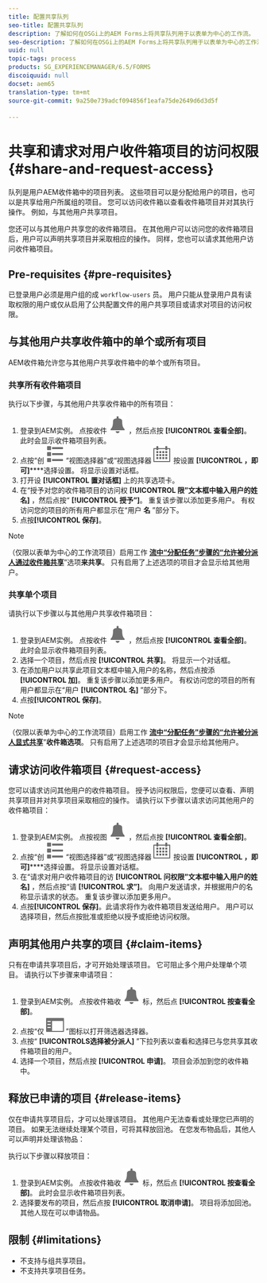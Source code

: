 ```yaml
---
title: 配置共享队列
seo-title: 配置共享队列
description: 了解如何在OSGi上的AEM Forms上将共享队列用于以表单为中心的工作流。
seo-description: 了解如何在OSGi上的AEM Forms上将共享队列用于以表单为中心的工作流。
uuid: null
topic-tags: process
products: SG_EXPERIENCEMANAGER/6.5/FORMS
discoiquuid: null
docset: aem65
translation-type: tm+mt
source-git-commit: 9a250e739adcf094856f1eafa75de2649d6d3d5f

---
```



# 共享和请求对用户收件箱项目的访问权限 {#share-and-request-access}

队列是用户AEM收件箱中的项目列表。 这些项目可以是分配给用户的项目，也可以是共享给用户所属组的项目。 您可以访问收件箱以查看收件箱项目并对其执行操作。 例如，与其他用户共享项目。

您还可以与其他用户共享您的收件箱项目。 在其他用户可以访问您的收件箱项目后，用户可以声明共享项目并采取相应的操作。 同样，您也可以请求其他用户访问收件箱项目。

## Pre-requisites {#pre-requisites}

已登录用户必须是用户组的成 `workflow-users` 员。 用户只能从登录用户具有读取权限的用户或仅从启用了公共配置文件的用户共享项目或请求对项目的访问权限。

## 与其他用户共享收件箱中的单个或所有项目

AEM收件箱允许您与其他用户共享收件箱中的单个或所有项目。

### 共享所有收件箱项目

执行以下步骤，与其他用户共享收件箱中的所有项目：

1. 登录到AEM实例。 点按收件 ![箱图标](assets/bell.svg) ，然后点按 **[!UICONTROL 查看全部]**。 此时会显示收件箱项目列表。
1. 点按“创 ![建”按钮旁边的](assets/viewlist.svg) “视图选择器”或“视图选择器 ![”图标，然后点](assets/calendar.svg) 按设置 **[!UICONTROL ，即可]******&#x200B;选择设置。 将显示设置对话框。
1. 打开设 **[!UICONTROL 置对话框]** 上的共享选项卡。
1. 在“授予对您的收件箱项目的访问权 **[!UICONTROL 限”文本框中输入用户的姓名]** ，然后点按“ **[!UICONTROL 授予”]**。 重复该步骤以添加更多用户。 有权访问您的项目的所有用户都显示在“用户 **名** ”部分下。
1. 点按&#x200B;**[!UICONTROL 保存]**。

>[!NOTE]
>
> （仅限以表单为中心的工作流项目）启用工作 **[流中“分配任务”步骤的“允许被分派人通过收件箱共享](aem-forms-workflow-step-reference.md)**”选项&#x200B;**来共享**。 只有启用了上述选项的项目才会显示给其他用户。

### 共享单个项目

请执行以下步骤以与其他用户共享收件箱项目：

1. 登录到AEM实例。 点按收件 ![箱图标](assets/bell.svg) ，然后点按 **[!UICONTROL 查看全部]**。 此时会显示收件箱项目列表。
1. 选择一个项目，然后点按 **[!UICONTROL 共享]**。 将显示一个对话框。
1. 在添加用户以共享此项目文本框中输入用户的名称，然后点按添 **[!UICONTROL 加]**。 重复该步骤以添加更多用户。 有权访问您的项目的所有用户都显示在“用户 **[!UICONTROL 名]** ”部分下。
1. 点按&#x200B;**[!UICONTROL 保存]**。


>[!NOTE]
>
> （仅限以表单为中心的工作流项目）启用工作 **[流中“分配任务”步骤的“允许被分派人显式共享](aem-forms-workflow-step-reference.md)**”**收件箱选项**。 只有启用了上述选项的项目才会显示给其他用户。

## 请求访问收件箱项目 {#request-access}

您可以请求访问其他用户的收件箱项目。 授予访问权限后，您便可以查看、声明共享项目并对共享项目采取相应的操作。 请执行以下步骤以请求访问其他用户的收件箱项目：

1. 登录到AEM实例。 点按视图 ![选择器图标](assets/bell.svg) ，然后点按 **[!UICONTROL 查看全部]**。
1. 点按“创 ![建”按钮旁边的](assets/viewlist.svg) “视图选择器”或“视图选择器 ![”图标，然后点](assets/calendar.svg) 按设置 **[!UICONTROL ，即可]******&#x200B;选择设置。 将显示设置对话框。
1. 在“请求对用户收件箱项目的访 **[!UICONTROL 问权限”文本框中输入用户的姓名]** ，然后点按“请 **[!UICONTROL 求”]**。 向用户发送请求，并根据用户的名称显示请求的状态。 重复该步骤以添加更多用户。
1. 点按&#x200B;**[!UICONTROL 保存]**。此请求将作为收件箱项目发送给用户。 用户可以选择项目，然后点按批准或拒绝以授予或拒绝访问权限。


## 声明其他用户共享的项目 {#claim-items}

只有在申请共享项目后，才可开始处理该项目。 它可阻止多个用户处理单个项目。 请执行以下步骤来申请项目：

1. 登录到AEM实例。 点按收件箱收 ![件箱图](assets/bell.svg) 标，然后点 **[!UICONTROL 按查看全部]**。
1. 点按“仅 ![限内容](assets/railleft.svg) ”图标以打开筛选器选择器。
1. 点按“ **[!UICONTROLS选择被分派人]** ”下拉列表以查看和选择已与您共享其收件箱项目的用户。
1. 选择一个项目，然后点按 **[!UICONTROL 申请]**。 项目会添加到您的收件箱中。

## 释放已申请的项目 {#release-items}

仅在申请共享项目后，才可以处理该项目。 其他用户无法查看或处理您已声明的项目。 如果无法继续处理某个项目，可将其释放回池。   在您发布物品后，其他人可以声明并处理该物品：

执行以下步骤以释放项目：

1. 登录到AEM实例。 点按收件箱收 ![件箱图](assets/bell.svg) 标，然后点 **[!UICONTROL 按查看全部]**。 此时会显示收件箱项目列表。
1. 选择要发布的项目，然后点按 **[!UICONTROL 取消申请]**。 项目将添加回池。 其他人现在可以申请物品。

## 限制 {#limitations}

* 不支持与组共享项目。
* 不支持共享项目任务。
